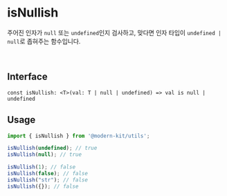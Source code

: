 # isNullish

주어진 인자가 `null` 또는 `undefined`인지 검사하고, 맞다면 인자 타입이 `undefined | null`로 좁혀주는 함수입니다.

<br />

## Interface
```tsx title="typescript"
const isNullish: <T>(val: T | null | undefined) => val is null | undefined
```

## Usage
```ts
import { isNullish } from '@modern-kit/utils';

isNullish(undefined); // true
isNullish(null); // true

isNullish(1); // false
isNullish(false); // false
isNullish("str"); // false
isNullish({}); // false
```
